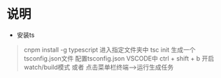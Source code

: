 # 说明
- 安装ts
> cnpm install -g typescript
进入指定文件夹中
> tsc init
生成一个tsconfig.json文件
配置tsconfig.json
VSCODE中 ctrl + shift + b 开启watch/build模式 或者 点击菜单栏终端-->运行生成任务